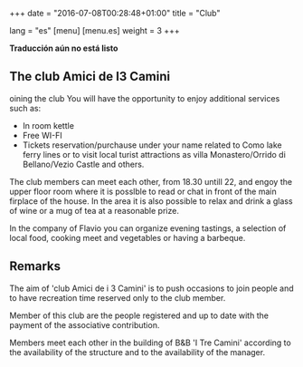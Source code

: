 +++
date = "2016-07-08T00:28:48+01:00"
title = "Club"

lang = "es"
[menu]
  [menu.es]
    weight = 3
+++


<div class="alert alert-warning" role="alert">
  <b>Traducción aún no está listo</b>
</div>


The club Amici de I3 Camini
---------------------------
oining the club You will have the opportunity to enjoy additional services such as:

  * In room kettle
  * Free WI-FI
  * Tickets reservation/purchause under your name related to Como lake ferry lines or to visit local turist attractions as villa Monastero/Orrido di Bellano/Vezio Castle and others.

The club members can meet each other, from 18.30 untill 22, and engoy the upper floor room where it is posslble to read or chat in front of the main firplace of the house.
In the area it is also possible to relax and drink a glass of wine or a mug of tea at a reasonable prize.

In the company of Flavio you can organize evening tastings, a selection of local food, cooking meet and vegetables or having a barbeque. 


Remarks
-------
The aim of 'club Amici de i 3 Camini' is to push occasions to join people and to have recreation time reserved only to the club member.

Member of this club are the people registered and up to date with the payment of the associative contribution.

Members meet each other in the building of B&B 'I Tre Camini' according to the availability of the structure and to the availability of the manager.
